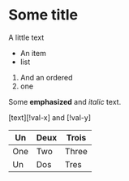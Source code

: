 # Some title

A little text

- An item
- list

1. And an ordered
2. one

Some **emphasized** and _italic_ text.

[text][!val-x] and [!val-y]

| Un  | Deux | Trois |
|-----|------|-------|
| One | Two  | Three |
| Un  | Dos  | Tres  |

